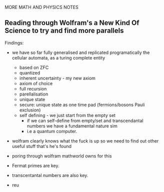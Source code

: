 MORE MATH AND PHYSICS NOTES

## Reading through Wolfram's a New Kind Of Science to try and find more parallels

Findings:

 - we have so far fully generalised and replicated programatically the cellular automata, as a turing complete entity
 	- based on ZFC
 	- quantized
 	- inherent uncertainty - my new axiom
 	- axiom of choice
 	- full recursion
 	- parellalisation
 	- unique state 
 	- secure: unique state as one time pad (fermions/bosons Pauli exclusion)
 	- self defining - we just start from the empty set
 		- if we can self-define from empty/set and transcendantal numbers we have a fundamental nature sim
 		- i.e a quantum computer.

 - wolfram clearly knows what the fuck is up so we need to find out other useful stuff that's he's found

 - poring through wolfram mathworld owns for this

 - Fermat primes are key.

 - transcentantal numbers are also key.

 - reu
